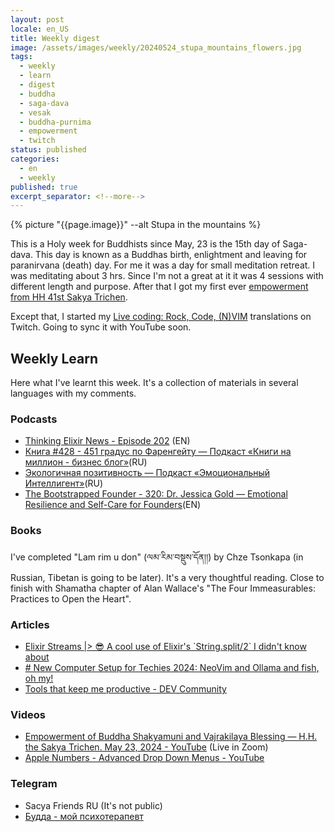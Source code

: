 ```yaml
---
layout: post
locale: en_US
title: Weekly digest
image: /assets/images/weekly/20240524_stupa_mountains_flowers.jpg
tags:
  - weekly
  - learn
  - digest
  - buddha
  - saga-dava
  - vesak
  - buddha-purnima
  - empowerment
  - twitch
status: published
categories:
  - en
  - weekly
published: true
excerpt_separator: <!--more-->
---
```


{% picture "{{page.image}}" --alt Stupa in the mountains %}

This is a Holy week for Buddhists since May, 23 is the 15th day of Saga-dava. This day is known as a Buddhas birth, enlightment and leaving for paranirvana (death) day. For me it was a day for small meditation retreat. I was meditating about 3 hrs. Since I'm not a great at it it was 4 sessions with different length and purpose. After that I got my first ever [empowerment from HH 41st  Sakya Trichen](https://www.youtube.com/live/WPp8gTxa-F4?si=VNU_Hw04IJW4Ala6).

Except that, I started my [Live coding: Rock, Code, (N)VIM](https://www.twitch.tv/videos/2153861601) translations on Twitch. Going to sync it with YouTube soon.

<!--more-->

## Weekly Learn
Here what I've learnt this week. It's a collection of materials  in several languages with my comments.

### Podcasts
- [Thinking Elixir News - Episode 202](https://podcast.thinkingelixir.com/202) (EN)
- [Книга #428 - 451 градус по Фаренгейту — Подкаст «Книги на миллион - бизнес блог»](https://ikniga.mave.digital/ep-440)(RU)
- [Экологичная позитивность — Подкаст «Эмоциональный Интеллигент»](https://emotional.mave.digital/ep-133)(RU)
- [The Bootstrapped Founder - 320: Dr. Jessica Gold — Emotional Resilience and Self-Care for Founders](https://tbf.fm/episodes/320-dr-jessica-gold-emotional-resilience-and-self-care-for-founders)(EN)

### Books
I've completed "Lam rim u don" (ལམ་རིམ་བསྡུས་དོན།།) by Chze Tsonkapa (in Russian, Tibetan is going to be later). It's a very thoughtful reading.
Close to finish with Shamatha chapter of Alan Wallace's "The Four Immeasurables: Practices to Open the Heart".

### Articles
- [Elixir Streams \|\> 😎 A cool use of Elixir's \`String.split/2\` I didn't know about](https://www.elixirstreams.com/tips/string-split?utm_source=elixir-merge)
- [# New Computer Setup for Techies 2024: NeoVim and Ollama and fish, oh my!](https://medium.com/@devhellomello/new-computer-setup-for-techies-2024-neovim-and-ollama-and-fish-oh-my-60cf3879bad8)
- [Tools that keep me productive - DEV Community](https://dev.to/nickytonline/tools-that-keep-me-productive-1no5)


### Videos
- [Empowerment of Buddha Shakyamuni and Vajrakilaya Blessing — H.H. the Sakya Trichen. May 23, 2024 - YouTube](https://www.youtube.com/watch?v=WPp8gTxa-F4) (Live in Zoom)
- [Apple Numbers - Advanced Drop Down Menus - YouTube](https://youtu.be/Wk3uVmlRkIQ?si=62J-3L8-tYQ1qVXx)

### Telegram
- Sacya Friends RU (It's not public)
- [Будда - мой психотерапевт](https://t.me/Buddha_is_my_theropist_ru)
